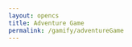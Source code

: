 ```yaml
---
layout: opencs
title: Adventure Game
permalink: /gamify/adventureGame
---
```


<div id="gameContainer">
    <div id="promptDropDown" class="promptDropDown" style="z-index: 9999"></div>
    <canvas id='gameCanvas'></canvas>
</div>

<script type="module">
    // Adnventure Game assets locations
    import Game from "{{site.baseurl}}/assets/js/adventureGame/GameEngine/Game.js";
    import GameLevelWater from "{{site.baseurl}}/assets/js/adventureGame/GameLevelWater.js";
    import GameLevelDesert from "{{site.baseurl}}/assets/js/adventureGame/GameLevelDesert.js";
    import GameLevelEnd from "{{site.baseurl}}/assets/js/adventureGame/GameLevelEnd.js";
    import GameLevelOverworld from "{{site.baseurl}}/assets/js/adventureGame/GameLevelOverworld.js";
    import { pythonURI, javaURI, fetchOptions } from '{{site.baseurl}}/assets/js/api/config.js';

    const gameLevelClasses = [GameLevelDesert, GameLevelEnd, GameLevelOverworld ];

    // Web Server Environment data
    const environment = {
        path:"{{site.baseurl}}",
        pythonURI: pythonURI,
        javaURI: javaURI,
        fetchOptions: fetchOptions,
        gameContainer: document.getElementById("gameContainer"),
        gameCanvas: document.getElementById("gameCanvas"),
        gameLevelClasses: gameLevelClasses

    }
    // Launch Adventure Game
    Game.main(environment);
</script>
